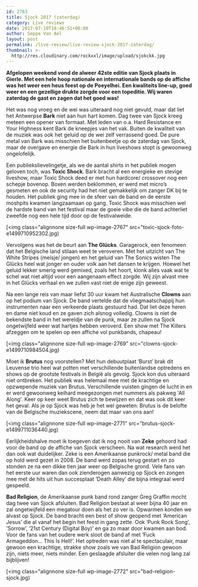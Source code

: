 ```yaml
---
id: 2763
title: Sjock 2017 (zaterdag)
category: Live reviews
date: 2017-07-10T18:46:51+00:00
author: Seppe Van Ael
layout: post
permalink: /live-review/live-review-sjock-2017-zaterdag/
thumbnail: >-
  http://res.cloudinary.com/rockxxl/image/upload/sjokckk.jpg
---
```

**Afgelopen weekend vond de alweer 42ste editie van Sjock plaats in Gierle. Met een hele hoop nationale en internationale bands op de affiche was het weer een heus feest op de Poeyelhei. Een kwaliteits line-up, goed weer en een gezellige drukte zorgde voor een topeditie. Wij waren zaterdag de gast en zagen dat het goed was!**

Het was nog vroeg en de wei was uiteraard nog niet gevuld, maar dat liet het Antwerpse **Bark** niet aan hun hart komen. Dag twee van Sjock kreeg meteen een opener van formaat. Met leden van o.a. Hard Resistance en Your Highness kent Bark de kneepjes van het vak. Buiten de kwaliteit van de muziek was ook het geluid op de wei zelf verrassend goed. De pure metal van Bark was misschien het buitenbeetje op de zaterdag van Sjock, maar de overgave en energie die Bark in hun liveshows stopt is gewoonweg ongelofelijk.

Een publiekslievelingetje, als we de aantal shirts in het publiek mogen geloven toch, was **Toxic Shock**. Bark bracht al een energieke en stevige liveshow, maar Toxic Shock deed er met hun hardcore/ crossover nog een schepje bovenop. Boxen werden beklommen, er werd met micro’s gesmeten en ook de security had het niet gemakkelijk om zanger DK bij te houden. Het publiek ging mee in de sfeer van de band en de eerste moshpits kwamen langzaamaan op gang. Toxic Shock was misschien wel de hardste band van het festival maar de goeie vibe die de band achterliet zweefde nog een hele tijd door op de festivalweide.

[<img class="alignnone size-full wp-image-2767" src="toxic-sjock-foto-e1499710952302.jpg)

Vervolgens was het de beurt aan **The Glücks**. Garagerock, een fenomeen dat het Belgische land stilaan weet te veroveren. Met het uitzicht van The White Stripes (meisje/ jongen) en het geluid van The Sonics wisten The Glücks heel wat jonger en ouder volk aan het dansen te krijgen. Hoewel het geluid lekker smerig werd gemixed, zoals het hoort, klonk alles vaak wat te schel wat niet altijd voor een aangenaam effect zorgde. Wij zijn alvast mee in het Glücks verhaal en we zullen vast niet de enige zijn geweest.

Na een lange reis van maar liefst 30 uur kwam het Australische **Clowns** aan op het podium van Sjock. De band vertelde dat de vliegmaatschappij hun instrumenten naar een verkeerde plaats gestuurd had. Dat liet deze heren en dame niet koud en ze gaven zich alsnog volledig. Clowns is niet de bekendste band in het wereldje van de punk, maar ze zullen na Sjock ongetwijfeld weer wat hartjes hebben veroverd. Een show met The Killers afzeggen om te spelen op een affiche vol punkbands, chapeau!

[<img class="alignnone size-full wp-image-2769" src="clowns-sjock-e1499710984504.jpg)

Moet ik **Brutus** nog voorstellen? Met hun debuutplaat ‘Burst’ brak dit Leuvense trio heel wat potten met verschillende buitenlandse optredens en shows op de grootste festivals in België als gevolg. Sjock kon dus uiteraard niet ontbreken. Het publiek was helemaal mee met de krachtige en opzwepende muziek van Brutus. Verschillende vuisten gingen de lucht in en er werd gewoonweg keihard meegezongen met nummers als pakweg 'All Along'. Keer op keer weet Brutus zich te bewijzen en dat was ook dit keer het geval. Als je op Sjock was heb je het wel geweten: Brutus is de belofte van de Belgische muziekscene, neem dat maar van ons aan!

[<img class="alignnone size-full wp-image-2771" src="brutus-sjock-e1499711036440.jpg)

Eerlijkheidshalve moet ik toegeven dat ik nog nooit van **Zeke** gehoord had voor de band op de affiche van Sjock verscheen. Na wat research werd het dan ook wat duidelijker. Zeke is een Amerikaanse punkrock/ metal band die op hold werd gezet in 2008. De band werd zopas terug gestart en zo stonden ze na een dikke tien jaar weer op Belgische grond. Vele fans van het eerste uur waren dan ook zienderogen aanwezig op Sjock en zongen mee met de hits uit hun succesplaat ‘Death Alley’ die bijna integraal werd gespeeld.

**Bad Religion**, de Amerikaanse punk band rond zanger Greg Graffin mocht dag twee van Sjock afsluiten. Bad Religion bestaat al weer bijna 40 jaar en zal ongetwijfeld een megatour doen als het zo ver is. Opwarmen konden we alvast op Sjock. De band bracht een best of show geopend met ‘American Jesus’ die al vanaf het begin het feest in gang zette. Ook ‘Punk Rock Song’, ‘Sorrow’, ‘21st Century (Digital Boy)’ en ga zo maar door kwamen aan bod. Voor de fans van het oudere werk sloot de band af met ‘Fuck Armageddon… This Is Hell!’. Het optreden was niet al te spectaculair, maar gewoon een krachtige, strakke show zoals we van Bad Religion gewoon zijn, niets meer, niets minder. Een geslaagde afsluiter die velen nog lang zal bijblijven!

[<img class="alignnone size-full wp-image-2772" src="bad-religion-sjock.jpg)